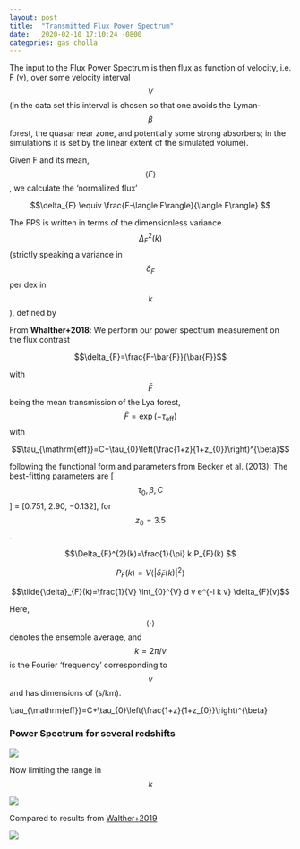 ```yaml
---
layout: post
title:  "Transmitted Flux Power Spectrum"
date:   2020-02-10 17:10:24 -0800
categories: gas cholla
---
```


The input to the Flux Power Spectrum  is then flux as function of velocity, i.e. F (v), over some
velocity interval $$V$$ (in the data set this interval is chosen so that
one avoids the Lyman-$$\beta$$ forest, the quasar near zone, and potentially some strong absorbers; in the simulations it is set by the linear
extent of the simulated volume).

Given F and its mean, $$\langle F \rangle$$, we calculate the ‘normalized flux’

$$\delta_{F} \equiv \frac{F-\langle F\rangle}{\langle F\rangle} $$

The FPS is written in terms of the dimensionless variance $$\Delta_F^2(k)$$ (strictly speaking a variance in $$\delta_F$$ per dex in $$k$$), defined by


From **Whalther+2018**: We perform our power spectrum measurement on the flux contrast

$$\delta_{F}=\frac{F-\bar{F}}{\bar{F}}$$

with $$\bar{F}$$ being the mean transmission of the Lya forest, $$\bar{F}=\exp \left(-\tau_{\mathrm{eff}}\right)$$ with 

$$\tau_{\mathrm{eff}}=C+\tau_{0}\left(\frac{1+z}{1+z_{0}}\right)^{\beta}$$

following the functional form and parameters from Becker
et al. (2013): The best-fitting parameters are [$$\tau_0, \beta, C$$] = [0.751, 2.90, −0.132], for $$z_0  = 3.5$$.





$$\Delta_{F}^{2}(k)=\frac{1}{\pi} k P_{F}(k) $$

$$P_{F}(k)=V  \bigg \langle  \left|\tilde{\delta}_{F}(k)\right|^{2}  \bigg \rangle $$

$$\tilde{\delta}_{F}(k)=\frac{1}{V} \int_{0}^{V} d v e^{-i k v} \delta_{F}(v)$$

Here, $$\langle \cdot \rangle$$ denotes the ensemble average, and $$k = 2\pi/v$$ is the
Fourier ‘frequency’ corresponding to $$v$$ and has dimensions of (s/km).



\tau_{\mathrm{eff}}=C+\tau_{0}\left(\frac{1+z}{1+z_{0}}\right)^{\beta}

### Power Spectrum for several redshifts 


<img src="{{ site.url }}assets/images/flux_power_spectrum_all.png">

Now limiting the range in $$k$$


<img src="{{ site.url }}assets/images/flux_power_spectrum_all_zoom.png">


Compared to results from [Walther+2019](https://ui.adsabs.harvard.edu/abs/2019ApJ...872...13W/abstract)


<img src="{{ site.url }}assets/images/flux_power_spectrum_walther2019.png">
